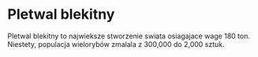 # Pletwal blekitny

Pletwal blekitny to najwieksze stworzenie swiata osiagajace wage 180 ton.
Niestety, populacja wielorybów zmalala z 300,000 do 2,000 sztuk.
